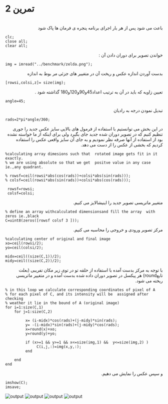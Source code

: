 # تمرین 2

<br />
<div dir="rtl">
    باعث می شود پس از هر بار اجرای برنامه پنجره ی فرمان ها پاک شود   
</div>

```
clc;
close all;
clear all;
```

<div dir="rtl">
   خواندن تصویر برای دوران دادن آن :  
</div> 

```
img = imread("../benchmark/zelda.png");
```
<div dir="rtl">
  بدست آوردن اندازه عکس و ریخت آن در متغییر های جزئی مر بوط به اندازه
</div>  
 
```
[rowsi,colsi,z]= size(img); 
```
<div dir="rtl">
    تعیین زاویه که باید در آن به ترتیب اعداد45و90و120و180 گذاشته شود . 
</div>  

```
angle=45;
```
<div dir="rtl">
  تبدیل نمودن درجه به رادیان
</div>

```
rads=2*pi*angle/360;  
```
<div dir="rtl">
 در این بخش می توانستیم با استفاده از فرمول های بالایی سایز عکس جدید را جوری تنظیم کنیم که در تصویر دوران شده جدید جای بگیرد ولی برای اینکه از ما خواسته نشده بود از استفاده از آنها صرفه نظر نمودیم و به جای آن سایز واقعی عکس را استفاده کردیم که بخشی از عکس  را از دست می دهد.
</div> 

```
%calculating array dimesions such that  rotated image gets fit in it exactly.
% we are using absolute so that we get  positve value in any case ie.,any quadrant.

% rowsf=ceil(rowsi*abs(cos(rads))+colsi*abs(sin(rads)));                      
% colsf=ceil(rowsi*abs(sin(rads))+colsi*abs(cos(rads)));

 rowsf=rowsi;                      
 colsf=colsi;
```

<div dir="rtl">
  متغییر ماتریسی تصویر جدید را اینیشالایز می کنیم.
</div>

```
% define an array withcalculated dimensionsand fill the array  with zeros ie.,black
C=uint8(zeros([rowsf colsf 3 ]));
```
<div dir="rtl">
  مرکز تصویر ورودی و خروجی را محاسبه می کنیم.
</div>

```
%calculating center of original and final image
xo=ceil(rowsi/2);                                                            
yo=ceil(colsi/2);

midx=ceil((size(C,1))/2);
midy=ceil((size(C,2))/2);
```
<div dir="rtl">
  با توجه به مرکز بدست آمده با استفاده از حلقه تو در توی زیر مکان تفریبی (بعلت تابعround) هر پیکسل در تصویر دوران داده شده بدست آمده و در متغییر ماتریسی ریخته می شود.
</div>

```
% in this loop we calculate corresponding coordinates of pixel of A 
% for each pixel of C, and its intensity will be  assigned after checking
% weather it lie in the bound of A (original image)
for i=1:size(C,1)
    for j=1:size(C,2)                                                       

         x= (i-midx)*cos(rads)+(j-midy)*sin(rads);                                       
         y= -(i-midx)*sin(rads)+(j-midy)*cos(rads);                             
         x=round(x)+xo;
         y=round(y)+yo;

         if (x>=1 && y>=1 && x<=size(img,1) &&  y<=size(img,2) ) 
              C(i,j,:)=img(x,y,:);  
         end

    end
end
```
<div dir="rtl">
 و سپس عکس را نمایش می دهیم.
</div>

```
imshow(C);
imsave;
```
![output](t8-output/t8-rotate-45.png)
![output](t8-output/t8-rotate-90.png)
![output](t8-output/t8-rotate-120.png)
![output](t8-output/t8-rotate-180.png)
